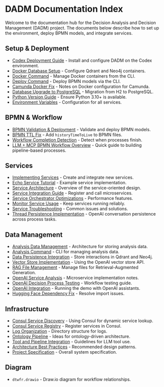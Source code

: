 # DADM Documentation Index

Welcome to the documentation hub for the Decision Analysis and Decision Management (DADM) project. The documents below describe how to set up the environment, deploy BPMN models, and integrate services.

## Setup & Deployment
- [Codex Deployment Guide](CODEX_DEPLOYMENT_GUIDE.md) - Install and configure DADM on the Codex environment.
- [Docker Database Setup](docker_database_setup.md) - Configure Qdrant and Neo4j containers.
- [Docker Command](docker_command.md) - Manage Docker containers from the CLI.
- [Deploy Command](deploy_command.md) - Deploy BPMN models via the CLI.
- [Camunda Docker Fix](camunda_docker_fix.md) - Notes on Docker configuration for Camunda.
- [Database Upgrade to PostgreSQL](database_upgrade_postgresql.md) - Migration from H2 to PostgreSQL.
- [Python Version Guide](PYTHON_VERSION_GUIDE.md) - Ensure Python 3.10+ is available.
- [Environment Variables](environment_variables.md) - Configuration for all services.

## BPMN & Workflow
- [BPMN Validation & Deployment](BPMN_VALIDATION_DEPLOYMENT.md) - Validate and deploy BPMN models.
- [BPMN TTL Fix](bpmn_ttl_fix.md) - Add `historyTimeToLive` to BPMN files.
- [Workflow Completion Detection](WORKFLOW_COMPLETION_DETECTION.md) - Detect when processes finish.
- [LLM + MCP BPMN Workflow Overview](LLM_MCP_BPMN_WORKFLOW_OVERVIEW.md) - Quick guide to building pipeline-based processes.

## Services
- [Implementing Services](IMPLEMENTING_SERVICES.md) - Create and integrate new services.
- [Echo Service Tutorial](ECHO_SERVICE_TUTORIAL.md) - Example service implementation.
- [Service Architecture](service_architecture.md) - Overview of the service-oriented design.
- [Service Integration Guide](service_integration_guide.md) - Register and call microservices.
- [Service Orchestrator Optimizations](service_orchestrator_optimization.md) - Performance features.
- [Monitor Service Usage](MONITOR_SERVICE_USAGE.md) - Keep services running reliably.
- [Service Troubleshooting](SERVICE_TROUBLESHOOTING.md) - Common issues and solutions.
- [Thread Persistence Implementation](THREAD_PERSISTENCE_IMPLEMENTATION.md) - OpenAI conversation persistence across process tasks.

## Data Management
- [Analysis Data Management](analysis_data_management.md) - Architecture for storing analysis data.
- [Analysis Command](analysis_command.md) - CLI for managing analysis data.
- [Data Persistence Integration](data_persistence_integration.md) - Store interactions in Qdrant and Neo4j.
- [Vector Store Implementation](VECTOR_STORE_IMPLEMENTATION.md) - Using the OpenAI vector store API.
- [RAG File Management](rag_file_management.md) - Manage files for Retrieval-Augmented Generation.
- [OpenAI Service Analysis](openai_service_analysis.md) - Microservice implementation notes.
- [OpenAI Decision Process Testing](openai_decision_process_testing.md) - Workflow testing guide.
- [OpenAI Integration](openai_integration.md) - Running the demo with OpenAI assistants.
- [Hugging Face Dependency Fix](huggingface_dependency_fix.md) - Resolve import issues.

## Infrastructure
- [Consul Service Discovery](consul_service_discovery.md) - Using Consul for dynamic service lookup.
- [Consul Service Registry](consul_service_registry.md) - Register services in Consul.
- [Log Organization](LOG_ORGANIZATION.md) - Directory structure for logs.
- [Ontology Pipeline](ontology_pipeline.md) - Ideas for ontology-driven architecture.
- [Tool and Pipeline Integration](tool_and_pipeline_integration.md) - Guidelines for LLM tool use.
- [Architecture Best Practices](architecture_best_practices.md) - Recommended design patterns.
- [Project Specification](specification.md) - Overall system specification.

## Diagram
- `dtwfr.drawio` - Draw.io diagram for workflow relationships.

